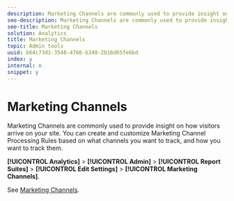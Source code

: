 ```yaml
---
description: Marketing Channels are commonly used to provide insight on how visitors arrive on your site. You can create and customize Marketing Channel Processing Rules based on what channels you want to track, and how you want to track them.
seo-description: Marketing Channels are commonly used to provide insight on how visitors arrive on your site. You can create and customize Marketing Channel Processing Rules based on what channels you want to track, and how you want to track them.
seo-title: Marketing Channels
solution: Analytics
title: Marketing Channels
topic: Admin tools
uuid: b64c73d1-3548-4766-b348-2b16d65fe6bd
index: y
internal: n
snippet: y
---
```


# Marketing Channels

Marketing Channels are commonly used to provide insight on how visitors arrive on your site. You can create and customize Marketing Channel Processing Rules based on what channels you want to track, and how you want to track them.

 **[!UICONTROL Analytics]** > **[!UICONTROL Admin]** > **[!UICONTROL Report Suites]** > **[!UICONTROL Edit Settings]** > **[!UICONTROL Marketing Channels]**.

See [Marketing Channels](http://marketing.adobe.com/resources/help/en_US/mchannel/index.html). 
